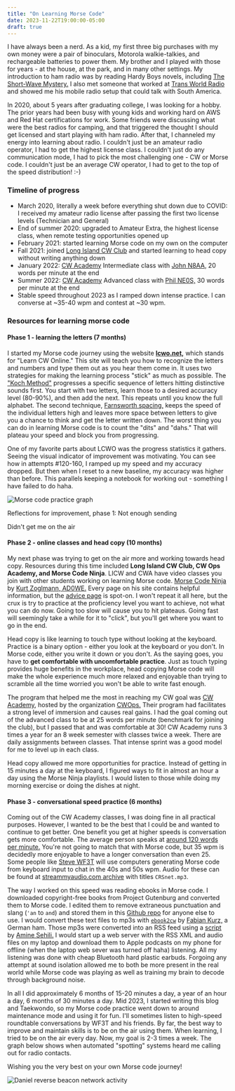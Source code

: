 ```yaml
---
title: "On Learning Morse Code"
date: 2023-11-22T19:00:00-05:00
draft: true
---
```


I have always been a nerd. As a kid, my first three big purchases with my own money were a pair of binoculars, Motorola walkie-talkies, and rechargeable batteries to power them. My brother and I played with those for years - at the house, at the park, and in many other settings. My introduction to ham radio was by reading Hardy Boys novels, including [The Short-Wave Mystery.](https://en.wikipedia.org/wiki/The_Short-Wave_Mystery) I also met someone that worked at [Trans World Radio](https://twr.org/) and showed me his mobile radio setup that could talk with South America.

In 2020, about 5 years after graduating college, I was looking for a hobby. The prior years had been busy with young kids and working hard on AWS and Red Hat certifications for work. Some friends were discussing what were the best radios for camping, and that triggered the thought I should get licensed and start playing with ham radio. After that, I channeled my energy into learning about radio. I couldn't just be an amateur radio operator, I had to get the highest license class. I couldn't just do any communication mode, I had to pick the most challenging one - CW or Morse code. I couldn't just be an average CW operator, I had to get to the top of the speed distribution! :-)

### Timeline of progress

- March 2020, literally a week before everything shut down due to COVID: I received my amateur radio license after passing the first two license levels (Technician and General)
- End of summer 2020: upgraded to Amateur Extra, the highest license class, when remote testing opportunities opened up
- February 2021: started learning Morse code on my own on the computer
- Fall 2021: joined [Long Island CW Club](https://longislandcwclub.org/) and started learning to head copy without writing anything down
- January 2022: [CW Academy](https://cwops.org/cw-academy/) Intermediate class with [John N8AA,](https://www.qrz.com/db/N8AA) 20 words per minute at the end
- Summer 2022: [CW Academy](https://cwops.org/cw-academy/) Advanced class with [Phil NE0S,](https://www.qrz.com/db/NE0S) 30 words per minute at the end
- Stable speed throughout 2023 as I ramped down intense practice. I can converse at ~35-40 wpm and contest at ~30 wpm.

### Resources for learning morse code

#### Phase 1 - learning the letters (7 months)

I started my Morse code journey using the website **[lcwo.net,](https://lcwo.net/)** which stands for "Learn CW Online." This site will teach you how to recognize the letters and numbers and type them out as you hear them come in. It uses two strategies for making the learning process "stick" as much as possible. The ["Koch Method"](https://hackaday.com/2020/02/21/learning-morse-code-the-ludwig-koch-way/) progresses a specific sequence of letters hitting distinctive sounds first. You start with two letters, learn those to a desired accuracy level (80-90%), and then add the next. This repeats until you know the full alphabet. The second technique, [Farnsworth spacing,](https://morsecode.world/international/timing.html) keeps the speed of the individual letters high and leaves more space between letters to give you a chance to think and get the letter written down. The worst thing you can do in learning Morse code is to count the "dits" and "dahs." That will plateau your speed and block you from progressing.

One of my favorite parts about LCWO was the progress statistics it gathers. Seeing the visual indicator of improvement was motivating. You can see how in attempts #120-160, I ramped up my speed and my accuracy dropped. But then when I reset to a new baseline, my accuracy was higher than before. This parallels keeping a notebook for working out - something I have failed to do haha.

![Morse code practice graph](https://images.danieladamstech.com/2023-lcwo-groups-mixed.gif)

Reflections for improvement, phase 1:
Not enough sending

Didn't get me on the air

#### Phase 2 - online classes and head copy (10 months)

My next phase was trying to get on the air more and working towards head copy. Resources during this time included **Long Island CW Club, CW Ops Academy, and Morse Code Ninja**. LICW and CWA have video classes you join with other students working on learning Morse code. [Morse Code Ninja](https://morsecode.ninja/) by [Kurt Zoglmann, AD0WE.](https://www.qrz.com/db/AD0WE) Every page on his site contains helpful information, but the [advice page](https://morsecode.ninja/advice/index.html) is spot-on. I won't repeat it all here, but the crux is try to practice at the proficiency level you want to achieve, not what you can do now. Going too slow will cause you to hit plateaus. Going fast will seemingly take a while for it to "click", but you'll get where you want to go in the end.

Head copy is like learning to touch type without looking at the keyboard. Practice is a binary option - either you look at the keyboard or you don't. In Morse code, either you write it down or you don't. As the saying goes, you have to **get comfortable with uncomfortable practice**. Just as touch typing provides huge benefits in the workplace, head copying Morse code will make the whole experience much more relaxed and enjoyable than trying to scramble all the time worried you won't be able to write fast enough.

The program that helped me the most in reaching my CW goal was [CW Academy](https://cwops.org/cw-academy/), hosted by the organization [CWOps.](https://cwops.org/) Their program had facilitates a strong level of immersion and causes real gains. I had the goal coming out of the advanced class to be at 25 words per minute (benchmark for joining the club), but I passed that and was comfortable at 30! CW Academy runs 3 times a year for an 8 week semester with classes twice a week. There are daily assignments between classes. That intense sprint was a good model for me to level up in each class.

Head copy allowed me more opportunities for practice. Instead of getting in 15 minutes a day at the keyboard, I figured ways to fit in almost an hour a day using the Morse Ninja playlists. I would listen to those while doing my morning exercise or doing the dishes at night.

#### Phase 3 - conversational speed practice (6 months)

Coming out of the CW Academy classes, I was doing fine in all practical purposes. However, I wanted to be the best that I could be and wanted to continue to get better. One benefit you get at higher speeds is conversation gets more comfortable. The average person speaks at [around 120 words per minute.](https://wordcounter.net/blog/2016/06/02/101702_how-fast-average-person-speaks.html) You're not going to match that with Morse code, but 35 wpm is decidedly more enjoyable to have a longer conversation than even 25. Some people like [Steve WF3T](https://www.qrz.com/db/WF3T) will use computers generating Morse code from keyboard input to chat in the 40s and 50s wpm. Audio for these can be found at [streammyaudio.com archive](https://streammyaudio.com/archive) with titles `CRSnet.mp3`.

The way I worked on this speed was reading ebooks in Morse code. I downloaded copyright-free books from Project Gutenburg and converted them to Morse code. I edited them to remove extraneous punctuation and slang (`'an` to `and`) and stored them in this [Github repo](https://github.com/danieladams456/cw-ebooks/tree/master/processed-books) for anyone else to use. I would convert these text files to mp3s with [`ebook2cw`](https://fkurz.net/ham/ebook2cw.html) by [Fabian Kurz,](https://fkurz.net/) a German ham. Those mp3s were converted into an RSS feed using a [script](https://github.com/amsehili/genRSS) by [Amine Sehili.](https://github.com/amsehili) I would start up a web server with the RSS XML and audio files on my laptop and download them to Apple podcasts on my phone for offline (when the laptop web sever was turned off haha) listening. All my listening was done with cheap Bluetooth hard plastic earbuds. Forgoing any attempt at sound isolation allowed me to both be more present in the real world while Morse code was playing as well as training my brain to decode through background noise.

In all I did approximately 6 months of 15-20 minutes a day, a year of an hour a day, 6 months of 30 minutes a day. Mid 2023, I started writing this blog and Taekwondo, so my Morse code practice went down to around maintenance mode and using it for fun. I'll sometimes listen to high-speed roundtable conversations by WF3T and his friends. By far, the best way to improve and maintain skills is to be on the air using them. When learning, I tried to be on the air every day. Now, my goal is 2-3 times a week. The graph below shows when automated "spotting" systems heard me calling out for radio contacts.

Wishing you the very best on your own Morse code journey!

![Daniel reverse beacon network activity](https://images.danieladamstech.com/2023-daniel-rbn-activity.png)
